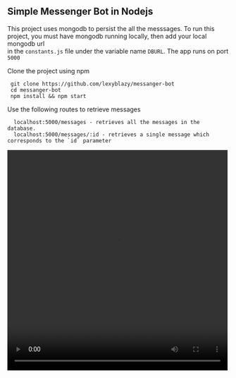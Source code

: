 ## Simple Messenger Bot in Nodejs

This project uses mongodb to persist the all the messsages.
To run this project, you must have mongodb running locally, then add your local mongodb url<br>
in the `constants.js` file under the variable name `DBURL`. The app runs on port `5000`

Clone the project using npm
```
 git clone https://github.com/lexyblazy/messanger-bot
 cd messanger-bot
 npm install && npm start

```

Use the following routes to retrieve messages
```
  localhost:5000/messages - retrieves all the messages in the database.
  localhost:5000/messages/:id - retrieves a single message which corresponds to the `id` parameter
```
<video width="500" height="500" controls>
  <source src="compressed.mp4" type="video/mp4">
</video>
